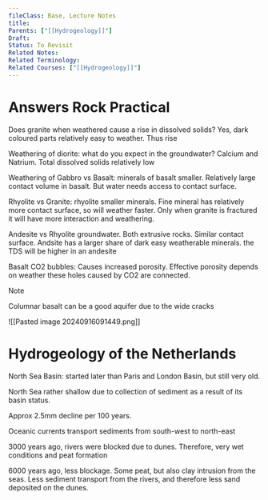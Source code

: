 ```yaml
---
fileClass: Base, Lecture Notes
title: 
Parents: ["[[Hydrogeology]]"]
Draft: 
Status: To Revisit
Related Notes: 
Related Terminology: 
Related Courses: ["[[Hydrogeology]]"]
---
```

# Answers Rock Practical
Does granite when weathered cause a rise in dissolved solids? Yes, dark coloured parts relatively easy to weather. Thus rise

Weathering of diorite: what do you expect in the groundwater? Calcium and Natrium. Total dissolved solids relatively low

Weathering of Gabbro vs Basalt: minerals of basalt smaller. Relatively large contact volume in basalt. But water needs access to contact surface. 

Rhyolite vs Granite: rhyolite smaller minerals. Fine mineral has relatively more contact surface, so will weather faster. Only when granite is fractured it will have more interaction and weathering. 

Andesite vs Rhyolite groundwater. Both extrusive rocks. Similar contact surface. Andsite has a larger share of dark easy weatherable minerals. the TDS will be higher in an andesite

Basalt CO2 bubbles: Causes increased porosity. Effective porosity depends on weather these holes caused by CO2 are connected. 

>[!Note]
>Columnar basalt can be a good aquifer due to the wide cracks


![[Pasted image 20240916091449.png]]

# Hydrogeology of the Netherlands
North Sea Basin: started later than Paris and London Basin, but still very old. 

North Sea rather shallow due to collection of sediment as a result of its basin status. 

Approx 2.5mm decline per 100 years. 

Oceanic currents transport sediments from south-west to north-east

3000 years ago, rivers were blocked due to dunes. Therefore, very wet conditions and peat formation

6000 years ago, less blockage. Some peat, but also clay intrusion from the seas. Less sediment transport from the rivers, and therefore less sand deposited on the dunes. 